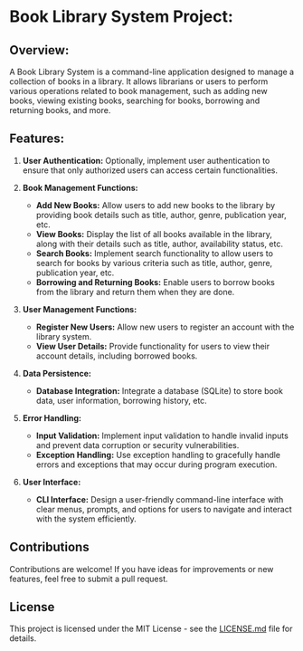 # Book Library System Project:

## Overview:

A Book Library System is a command-line application designed to manage a collection of books in a library. It allows
librarians or users to perform various operations related to book management, such as adding new books, viewing existing
books, searching for books, borrowing and returning books, and more.

## Features:

1. **User Authentication:** Optionally, implement user authentication to ensure that only authorized users can access certain functionalities.

2. **Book Management Functions:**

   - **Add New Books:** Allow users to add new books to the library by providing book details such as title, author, genre, publication year, etc.
   - **View Books:** Display the list of all books available in the library, along with their details such as title, author, availability status, etc.
   - **Search Books:** Implement search functionality to allow users to search for books by various criteria such as title, author, genre, publication year, etc.
   - **Borrowing and Returning Books:** Enable users to borrow books from the library and return them when they are done.

3. **User Management Functions:**

   - **Register New Users:** Allow new users to register an account with the library system.
   - **View User Details:** Provide functionality for users to view their account details, including borrowed books.

4. **Data Persistence:**

   - **Database Integration:** Integrate a database (SQLite) to store book data, user information, borrowing history, etc.

5. **Error Handling:**

   - **Input Validation:** Implement input validation to handle invalid inputs and prevent data corruption or security vulnerabilities.
   - **Exception Handling:** Use exception handling to gracefully handle errors and exceptions that may occur during program execution.

6. **User Interface:**
   - **CLI Interface:** Design a user-friendly command-line interface with clear menus, prompts, and options for users to navigate and interact with the system efficiently.

## Contributions

Contributions are welcome! If you have ideas for improvements or new features, feel free to submit a pull request.

## License

This project is licensed under the MIT License - see the [LICENSE.md](LICENSE.md) file for details.

